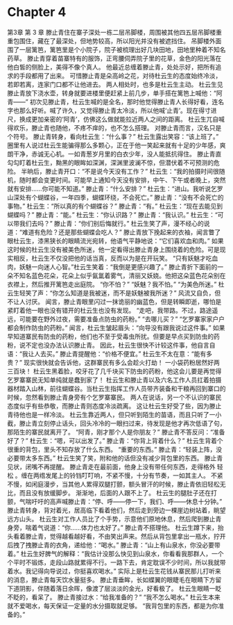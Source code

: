 # Chapter 4

第3章 第 3 章
滕止青住在寨子深处一栋二层吊脚楼，周围被其他四五层吊脚楼重重包围住，藏在了最深处，但地势较高，所以阳光并没有被遮挡住。
吊脚楼外面围了一层篱笆，篱笆里是个小院子，院子被梳理出好几块田地，田地里种着不知名药草。
滕止青穿着苗寨特有的服饰，正弯腰伺弄院子里的花草，金色的阳光落在他白皙的侧脸上，美得不像个真人。
他最近总缠着滕止青，处处示好，把所有追求的手段都用了出来。
可惜滕止青是朵高岭之花，对待杜云生的态度始终冷淡，若即若离，连家门口都不让他进去。
两人相处时，也多是杜云生主动。
杜云生见滕止青放下浇水壶，转身就要进楼里便赶紧上前几步，单手搭在篱笆上喊他：“阿青——”
初次见滕止青，杜云生喊的是全名，那时他觉得滕止青人长得好看，连名字也那么好听。喊了许久，又觉得滕止青太冷淡，所以他喊‘止青’。现在得寸进尺，换成更加亲密的‘阿青’，仿佛这么做就能拉近两人之间的距离。
杜云生兀自喊得欢乐，滕止青也随他，不疼不痒的，也不怎么搭理。
对滕止青而言，汉名只是个符号。
滕止青转身，看向杜云生：“什么事？”
杜云生露出笑容：“该上班了。”
圈里有人说过杜云生能骗得那么多颗心，正在于他一笑起来就有十足的少年感，爽朗干净，赤诚无心机。一如青葱岁月里的白衣少年，没人能抵抗得住。
滕止青直勾勾盯着杜云生，黝黑的眼眸如深渊，深渊里波澜不惊，但潜伏着不可预测的危险。
半晌后，滕止青开口：“不是说今天没有工作？”
杜云生：“我的拍摄时间很随机，随时都会变更时间。可能早上通知今天没有安排，中午、下午或者晚上，突然就有安排……你可能不知道。”
滕止青：“什么安排？”
杜云生：“进山。我听说乞罗山深处有个蝴蝶谷，一年四季，蝴蝶环绕，不会死亡。”
滕止青：“没有不会死亡的事物。”
杜云生：“所以真的有个蝴蝶谷？”
滕止青：“有。”
杜云生：“现在去能见到蝴蝶吗？”
滕止青：“能。”
杜云生：“你认识路？”
滕止青：“我认识。”
杜云生：“可以带我们去吗？”
滕止青：“你们别后悔就行。”
杜云生笑了声，漫不经心的说道：“难道有危险？还是那些蝴蝶会吃人？”
滕止青放下挽起来的衣袖，闻言瞥了眼杜云生，漆黑狭长的眼睛流光宛转，他语气平静地说：“它们喜欢血和肉。”
如果这时候的杜云生没有被美色所迷，他一定看得出滕止青身上围绕着的危险。可是现实相反，杜云生不仅没把他的话当真，反而以为是在开玩笑。
“只有妖魅才吃血肉，妖魅一向迷人心智。”杜云生笑着：“我倒是更感兴趣了。”
滕止青折下面前的一朵不知名蓝色花朵，花朵上似乎氤氲着雾气，清丽又妖娆。他把这朵蓝色花朵别在衣襟上，然后推开篱笆走出庭院。
“你不怕？”
“妖魅？我不怕。”
“为美色所迷。”
杜云生轻笑了声：“你怎么知道是我被迷，而不是妖魅被我所迷？”
风流又自负，但不让人讨厌。
闻言，滕止青眼里闪过一抹诡丽的幽蓝色，但是转瞬即逝，哪怕是紧盯着他一眼也没有错开的杜云生也没有发现。
“走吧，我带路。不过，路途遥远，可能要在野外过夜，需要准备点防虫的药粉。”
“去哪儿买？”
“乞罗寨家家户户都会制作防虫的药粉。”
闻言，杜云生皱起眉头：“向导没有跟我说过这件事。”
如果早知道寨民有防虫的药粉，他们也不至于受毒虫所扰。但要是早点买到防虫的药粉，说不定也没办法认识滕止青。
因此，杜云生很快不计较这件事，他自言自语：“我让人去买。”
滕止青提醒他：“价格不便宜。”
杜云生不太在意：“能有多贵？”
现实很快就会告诉他，这群寨民有多么会趁火打劫！
一小袋药粉居然好两三百块！
杜云生黑着脸，咬牙花了几千块买下防虫的药粉，他这会儿要是再觉得乞罗寨寨民无知单纯就是蠢到家了！
杜云生和滕止青以及六名工作人员扛着拍摄器材踏入山林，前往蝴蝶谷。当杜云生指挥工作人员带齐装备和干粮再回到寨口的时候，忽然看到滕止青身旁有个乞罗寨寨民。
两人在说话，另一个不认识的寨民态度似乎有些恭敬，而滕止青则态度冷淡疏离。
这让杜云生好受了些，因为滕止青待他也是一样冷淡。
杜云生靠近两人，但只听到陌生的苗语，而且只听了一小截，滕止青立刻停止话头，回头冷冷的一眼扫过来，待发现是他才再次低语了句，那陌生的寨民就离开了。
“阿青，刚才那个人是你朋友？”
滕止青不答反问：“准备好了？”
杜云生：“嗯，可以出发了。”
滕止青：“你背上背着什么？”
杜云生背着个很重的背包，里头不知存放了什么东西。
“重要的东西。”
滕止青：“轻装上阵，没必要带太多东西。”
杜云生笑了笑，附和他的话但没有减少背包里的东西。
滕止青见状，闭嘴不再提醒。
滕止青走在最前面，他身上没有带任何东西，走得格外
轻松
。缠在两绺发尾上的铃铛叮叮响，不紧不慢，十分有节奏，一如其主人。
不紧不慢，如闲庭漫步，当其他人累得双腿打颤，额头冒汗的时候，滕止青依旧轻松无比，而且没有放缓脚步。
渐渐地，后面的人跟不上了。
杜云生的腿肚子还在打颤，气喘吁吁的高声喊滕止青：“停、呼——停一下，我们、呼——休息十分钟。”
滕止青转身，背对着光，居高临下看着他们，然后走到旁边一棵崖边树站着，眺望远方山头。
杜云生对工作人员比了个手势，示意他们原地休息，然后爬到滕止青身旁，喘着气说道：“你……体力也太好了。”
滕止青不搭理他。
杜云生蹲下来，抬头看着滕止青，觉得越看越好看，不由笑出声来。然后从背包里拿出一瓶水，拧开后拽了拽滕止青的衣角，递给他：“喝水。”
滕止青：“山上有山泉水，你没必要带着。”
杜云生好脾气的解释：“我估计没那么快见到山泉水，你看看我那群人，一个个平时不锻炼，走段山路就累得不行。一路下去，肯定耽误不少时间，所以我就带着水。我记得向导说过，你挺喜欢喝水。”
实际上是杜云生花钱从寨民那儿打听来的消息，滕止青每天饮水量挺多。
滕止青垂眸，长如蝶翼的眼睫毛在眼睛下方留下道阴影，伴随着落日余晖，像渡了层淡淡的金光，好看极了。
杜云生眼睛一眨不眨的，看呆了。
滕止青接过水：“给我准备的？”
“我不怎么喝水。”
杜云生本来就不爱喝水，每天保证一定量的水分摄取就足够。
“我背包里的东西，都是为你准备的。”